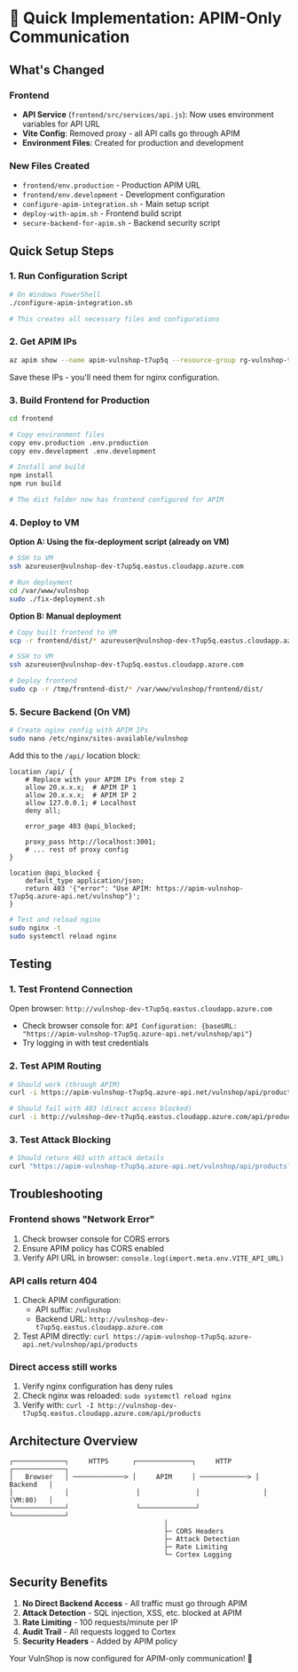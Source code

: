 # 🚀 Quick Implementation: APIM-Only Communication

## What's Changed

### Frontend
- **API Service** (`frontend/src/services/api.js`): Now uses environment variables for API URL
- **Vite Config**: Removed proxy - all API calls go through APIM
- **Environment Files**: Created for production and development

### New Files Created
- `frontend/env.production` - Production APIM URL
- `frontend/env.development` - Development configuration
- `configure-apim-integration.sh` - Main setup script
- `deploy-with-apim.sh` - Frontend build script
- `secure-backend-for-apim.sh` - Backend security script

## Quick Setup Steps

### 1. Run Configuration Script
```bash
# On Windows PowerShell
./configure-apim-integration.sh

# This creates all necessary files and configurations
```

### 2. Get APIM IPs
```bash
az apim show --name apim-vulnshop-t7up5q --resource-group rg-vulnshop-t7up5q --query 'publicIpAddresses' -o tsv
```
Save these IPs - you'll need them for nginx configuration.

### 3. Build Frontend for Production
```bash
cd frontend

# Copy environment files
copy env.production .env.production
copy env.development .env.development

# Install and build
npm install
npm run build

# The dist folder now has frontend configured for APIM
```

### 4. Deploy to VM

**Option A: Using the fix-deployment script (already on VM)**
```bash
# SSH to VM
ssh azureuser@vulnshop-dev-t7up5q.eastus.cloudapp.azure.com

# Run deployment
cd /var/www/vulnshop
sudo ./fix-deployment.sh
```

**Option B: Manual deployment**
```bash
# Copy built frontend to VM
scp -r frontend/dist/* azureuser@vulnshop-dev-t7up5q.eastus.cloudapp.azure.com:/tmp/frontend-dist/

# SSH to VM
ssh azureuser@vulnshop-dev-t7up5q.eastus.cloudapp.azure.com

# Deploy frontend
sudo cp -r /tmp/frontend-dist/* /var/www/vulnshop/frontend/dist/
```

### 5. Secure Backend (On VM)

```bash
# Create nginx config with APIM IPs
sudo nano /etc/nginx/sites-available/vulnshop
```

Add this to the `/api/` location block:
```nginx
location /api/ {
    # Replace with your APIM IPs from step 2
    allow 20.x.x.x;  # APIM IP 1
    allow 20.x.x.x;  # APIM IP 2
    allow 127.0.0.1; # Localhost
    deny all;
    
    error_page 403 @api_blocked;
    
    proxy_pass http://localhost:3001;
    # ... rest of proxy config
}

location @api_blocked {
    default_type application/json;
    return 403 '{"error": "Use APIM: https://apim-vulnshop-t7up5q.azure-api.net/vulnshop"}';
}
```

```bash
# Test and reload nginx
sudo nginx -t
sudo systemctl reload nginx
```

## Testing

### 1. Test Frontend Connection
Open browser: `http://vulnshop-dev-t7up5q.eastus.cloudapp.azure.com`
- Check browser console for: `API Configuration: {baseURL: "https://apim-vulnshop-t7up5q.azure-api.net/vulnshop/api"}`
- Try logging in with test credentials

### 2. Test APIM Routing
```bash
# Should work (through APIM)
curl -i https://apim-vulnshop-t7up5q.azure-api.net/vulnshop/api/products

# Should fail with 403 (direct access blocked)
curl -i http://vulnshop-dev-t7up5q.eastus.cloudapp.azure.com/api/products
```

### 3. Test Attack Blocking
```bash
# Should return 403 with attack details
curl "https://apim-vulnshop-t7up5q.azure-api.net/vulnshop/api/products?q=' OR '1'='1"
```

## Troubleshooting

### Frontend shows "Network Error"
1. Check browser console for CORS errors
2. Ensure APIM policy has CORS enabled
3. Verify API URL in browser: `console.log(import.meta.env.VITE_API_URL)`

### API calls return 404
1. Check APIM configuration:
   - API suffix: `/vulnshop`
   - Backend URL: `http://vulnshop-dev-t7up5q.eastus.cloudapp.azure.com`
2. Test APIM directly: `curl https://apim-vulnshop-t7up5q.azure-api.net/vulnshop/api/products`

### Direct access still works
1. Verify nginx configuration has deny rules
2. Check nginx was reloaded: `sudo systemctl reload nginx`
3. Verify with: `curl -I http://vulnshop-dev-t7up5q.eastus.cloudapp.azure.com/api/products`

## Architecture Overview

```
┌─────────────┐     HTTPS      ┌──────────────┐     HTTP      ┌─────────────┐
│   Browser   │ ─────────────> │     APIM     │ ────────────> │   Backend   │
│             │                 │              │                │   (VM:80)   │
└─────────────┘                 └──────────────┘                └─────────────┘
                                       │
                                       ├─ CORS Headers
                                       ├─ Attack Detection  
                                       ├─ Rate Limiting
                                       └─ Cortex Logging
```

## Security Benefits

1. **No Direct Backend Access** - All traffic must go through APIM
2. **Attack Detection** - SQL injection, XSS, etc. blocked at APIM
3. **Rate Limiting** - 100 requests/minute per IP
4. **Audit Trail** - All requests logged to Cortex
5. **Security Headers** - Added by APIM policy

Your VulnShop is now configured for APIM-only communication! 🎉 